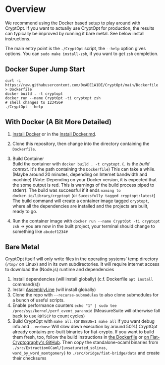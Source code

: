 # Overview 

We recommend using the Docker based setup to play around with CryptOpt.
If you want to actually use CryptOpt for production, the results can typically be improved by running it bare metal.
See below install instructions.

The main entry point is the `./CryptOpt` script, the `--help` option gives options.
You can `sudo make install-zsh`, if you want to get `zsh` completion.

## Docker Super Jump Start

```
curl -L https://raw.githubusercontent.com/0xADE1A1DE/CryptOpt/main/Dockerfile > Dockerfile
docker build . -t cryptopt 
docker run --name CryptOpt -ti cryptopt zsh
# shell changes to 123456# 
./CryptOpt --help
```

## With Docker (A Bit More Detailed)

1. [Install Docker](https://docs.docker.com/get-docker) or in the [Install Docker.md](./INSTALL_docker.md).
1. Clone this repository, then change into the directory containing the `Dockerfile`.
1. Build Container  
Build the container with `docker build . -t cryptopt`. (`.` is the *build context*. It's the path containing the `Dockerfile`)
This can take a while. (Maybe around 20 minutes, depending on Internet bandwidth and machine) (Note: Depending on your Docker version, it is expected that the some output is red. This is warnings of the build process piped to stderr).
The build was successful if it ends `naming to docker.io/library/cryptopt` (or `Sucessfully tagged cryptopt:latest`)
The build command will create a container image tagged `cryptopt`, where all the dependencies are installed and the projects are built, ready to go.

1. Run the container image with `docker run --name CryptOpt -ti cryptopt zsh` -> you are now in the built project, your terminal should change to something like `abcdef1234#`


## Bare Metal
CryptOpt itself will only write files in the operating systems' temp directory (`/tmp/` on Linux) and in its own subdirectories.
It will require internet access to download the (Node.js) runtime and dependencies

1. Install dependencies (will install globally) (c.f. Dockerfile `apt install` command(s))
1. Install [AssemblyLine](https://0xADE1A1DE.github.io/Assemblyline) (will install globally)
1. Clone the repo with `--recurse-submodules` to also clone submodules for a bunch of useful scripts.
1. Enable performance counters `echo "1" | sudo tee /proc/sys/kernel/perf_event_paranoid` (MeasureSuite will otherwise fall back to use `RDTSCP` to count cycles)
1. Build CryptOpt with `make all`. (or `DEBUG=1 make all` if you want debug info and `--verbose` Will slow down execution by around 50%)
CryptOpt already contains pre-built binaries for fiat-crypto.
If you want to build them fresh, too, follow the build instructions in [the Dockerfile](./Dockerfile) or [on Fiat-Cryptography's GitHub](https://github.com/mit-plv/fiat-crypto).
Then copy the standalone-ocaml binaries from `./src/ExtractionOCaml/{unsaturated_solinas, word_by_word_montgomery}` to `./src/bridge/fiat-bridge/data` and create their checksums
